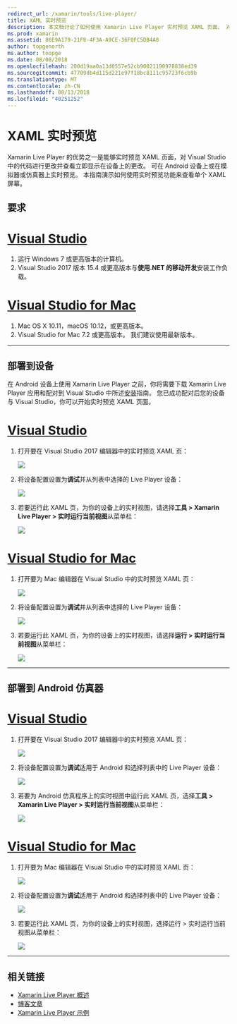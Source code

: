 ```yaml
---
redirect_url: /xamarin/tools/live-player/
title: XAML 实时预览
description: 本文档讨论了如何使用 Xamarin Live Player 实时预览 XAML 页面、 对 XAML，进行更改并查看立即出现在设备上的更改。
ms.prod: xamarin
ms.assetid: 86E9A179-21F8-4F3A-A9CE-36F0FC5DB4A8
author: topgenorth
ms.author: toopge
ms.date: 08/08/2018
ms.openlocfilehash: 200d19aa0a13d0557e52cb90021190978838ed39
ms.sourcegitcommit: 47709db4d115d221e97f18bc8111c95723f6cb9b
ms.translationtype: MT
ms.contentlocale: zh-CN
ms.lasthandoff: 08/13/2018
ms.locfileid: "40251252"
---
```

# <a name="xaml-live-previewing"></a>XAML 实时预览

Xamarin Live Player 的优势之一是能够实时预览 XAML 页面，对 Visual Studio 中的代码进行更改并查看立即显示在设备上的更改。 可在 Android 设备上或在模拟器或仿真器上实时预览。 本指南演示如何使用实时预览功能来查看单个 XAML 屏幕。

## <a name="requirements"></a>要求

# <a name="visual-studiotabwindows"></a>[Visual Studio](#tab/windows)

1. 运行 Windows 7 或更高版本的计算机。
2. Visual Studio 2017 版本 15.4 或更高版本与**使用.NET 的移动开发**安装工作负载。

# <a name="visual-studio-for-mactabmacos"></a>[Visual Studio for Mac](#tab/macos)

1. Mac OS X 10.11，macOS 10.12，或更高版本。
2. Visual Studio for Mac 7.2 或更高版本。 我们建议使用最新版本。

-----

<a name="deploydevice" />

## <a name="deploying-to-device"></a>部署到设备

在 Android 设备上使用 Xamarin Live Player 之前，你将需要下载 Xamarin Live Player 应用和配对到 Visual Studio 中所述[安装](~/tools/live-player/install.md)指南。 您已成功配对后您的设备与 Visual Studio，你可以开始实时预览 XAML 页面。 

# <a name="visual-studiotabwindows"></a>[Visual Studio](#tab/windows)

1. 打开要在 Visual Studio 2017 编辑器中的实时预览 XAML 页：

    ![](live-view-images/vs-image1.png)

2. 将设备配置设置为**调试**并从列表中选择的 Live Player 设备：

    ![](live-view-images/vs-image2.png)

3. 若要运行此 XAML 页，为你的设备上的实时视图，请选择**工具 > Xamarin Live Player > 实时运行当前视图**从菜单栏：

    ![](live-view-images/vs-image3.png)

# <a name="visual-studio-for-mactabmacos"></a>[Visual Studio for Mac](#tab/macos)

1. 打开要为 Mac 编辑器在 Visual Studio 中的实时预览 XAML 页：

    ![](live-view-images/image1.png)

2. 将设备配置设置为**调试**并从列表中选择的 Live Player 设备：

    ![](live-view-images/image2.png)

3. 若要运行此 XAML 页，为你的设备上的实时视图，请选择**运行 > 实时运行当前视图**从菜单栏：

    ![](live-view-images/image3.png)

-----

## <a name="deploying-to-android-emulator"></a>部署到 Android 仿真器

# <a name="visual-studiotabvswin"></a>[Visual Studio](#tab/vswin)

1. 打开要在 Visual Studio 2017 编辑器中的实时预览 XAML 页：

    ![](live-view-images/vs-image1.png)

2. 将设备配置设置为**调试**适用于 Android 和选择列表中的 Live Player 设备：

    ![](live-view-images/vs-image4.png)

3. 若要为 Android 仿真程序上的实时视图中运行此 XAML 页，选择**工具 > Xamarin Live Player > 实时运行当前视图**从菜单栏：

    ![](live-view-images/vs-image3.png)

# <a name="visual-studio-for-mactabvsmac"></a>[Visual Studio for Mac](#tab/vsmac)

1. 打开要为 Mac 编辑器在 Visual Studio 中的实时预览 XAML 页：

    ![](live-view-images/image7.png)

2. 将设备配置设置为**调试**适用于 Android 和选择列表中的 Live Player 设备：

    ![](live-view-images/image6.png)

3. 若要运行此 XAML 页，为你的设备上的实时视图，选择运行 > 实时运行当前视图从菜单栏：

    ![](live-view-images/image3.png)

-----

## <a name="related-links"></a>相关链接

- [Xamarin Live Player 概述](https://xamarin.com/live)
- [博客文章](https://blog.xamarin.com/live-player/)
- [Xamarin Live Player 示例](~/tools/live-player/samples.md)
